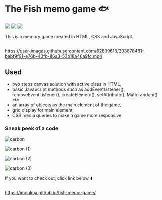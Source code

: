 # The Fish memo game :fish:

![](https://img.shields.io/badge/-html-blue?style=for-the-badge) ![](https://img.shields.io/badge/-css-blue?style=for-the-badge) ![](https://img.shields.io/badge/-JavaScript-blue?style=for-the-badge)

This is a memory game created in HTML, CSS and JavaScript. 

##

https://user-images.githubusercontent.com/62899618/203878481-babf9f91-e76b-40fb-86a3-53b18a46a9fc.mp4


## Used
- two steps canvas solution with active class in HTML,
- basic JavaScript methods such as addEventListener(), removeEventListener(), createElemetn(), setAttribute(), Math.random() etc
- an array of objects as the main element of the game,
- grid display for main element,
- CSS media queries to make a game more responsive

### Sneak peek of a code
![carbon](https://user-images.githubusercontent.com/62899618/203878147-751ff1bd-6372-4432-9fe3-79d30c29bbf6.png)

![carbon (1)](https://user-images.githubusercontent.com/62899618/203878189-38af941d-abde-4b1f-8edc-1ba64c2e7ccc.png)

![carbon (2)](https://user-images.githubusercontent.com/62899618/203878218-95cb53d7-6cc5-4ba5-8d76-8352706024b6.png)

![carbon (3)](https://user-images.githubusercontent.com/62899618/210282565-60042697-4e5c-48d9-9b5c-cfcf373f65d0.png)



If you want to check out, click link below ⬇️
###
https://impalma.github.io/fish-memo-game/
